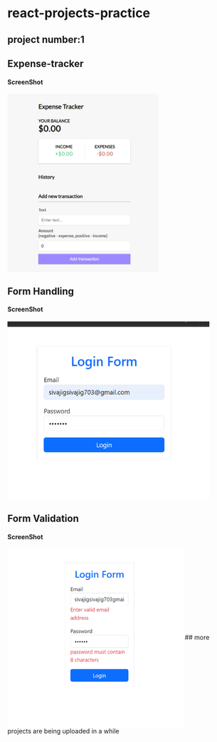 # react-projects-practice
<h2>project number:1</h2>
<h2>Expense-tracker</h2>
<h4>ScreenShot</h4>
<img src="https://github.com/sivajisj/react-projects-practice/blob/main/Expense-tracker/expense%20Tracker.png" height=400 align="center" />
<h2>Form Handling</h2>
<h4>ScreenShot</h4>
<img src="https://github.com/sivajisj/react-projects-practice/blob/main/form-validation.png" height=400 align="center" />
<h2>Form Validation</h2>
<h4>ScreenShot</h4>
<img src="./fvalid.png" height=400 align="center" />
## more projects are being uploaded in a while 
